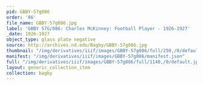 ```yaml
---
pid: GBBY-57g086
order: '86'
file_name: GBBY-57g086.jpg
label: 'GBBY 57G/086: Charles McKinney: Football Player - 1926-1927'
_date: 1926-1927
object_type: glass plate negative
source: http://archives.nd.edu/Bagby/GBBY-57g086.jpg
thumbnail: "/img/derivatives/iiif/images/GBBY-57g086/full/250,/0/default.jpg"
manifest: "/img/derivatives/iiif/images/GBBY-57g086/manifest.json"
full: "/img/derivatives/iiif/images/GBBY-57g086/full/1140,/0/default.jpg"
layout: generic_collection_item
collection: bagby
---
```

